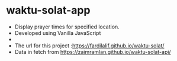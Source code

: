 # waktu-solat-app
- Display prayer times for specified location.
- Developed using Vanilla JavaScript
- 
- The url for this project :https://fardilalif.github.io/waktu-solat/
- Data in fetch from https://zaimramlan.github.io/waktu-solat-api/
